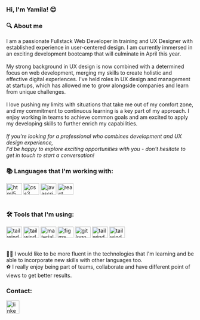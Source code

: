 ### Hi, I'm Yamila! 😊
<h3 align="left"> 🔍 About me</h3>
I am a passionate Fullstack Web Developer in training and UX Designer with established experience in user-centered design. I am currently immersed in an exciting development bootcamp that will culminate in April this year.<br><br>
My strong background in UX design is now combined with a determined focus on web development, merging my skills to create holistic and effective digital experiences.
I've held roles in UX design and management at startups, which has allowed me to grow alongside companies and learn from unique challenges.<br><br>
I love pushing my limits with situations that take me out of my comfort zone, and my commitment to continuous learning is a key part of my approach. I enjoy working in teams to achieve common goals and am excited to apply my developing skills to further enrich my capabilities.<br><br>
<em>If you're looking for a professional who combines development and UX design experience, <br>
I'd be happy to explore exciting opportunities with you - don't hesitate to get in touch to start a conversation!</em>

<h3 align="left">📚 Languages that I'm working with:</h3>
<div align="left">
  <img src="https://cdn.jsdelivr.net/gh/devicons/devicon/icons/html5/html5-original.svg" height="30" width="42" alt="html5 logo"  />
  <img src="https://cdn.jsdelivr.net/gh/devicons/devicon/icons/css3/css3-original.svg" height="30" width="42" alt="css3 logo"  />
  <img src="https://cdn.jsdelivr.net/gh/devicons/devicon/icons/javascript/javascript-original.svg" height="30" width="42" alt="javascript logo"  /> 
  <img src="https://cdn.jsdelivr.net/gh/devicons/devicon/icons/react/react-original.svg" height="30" width="42" alt="react logo"/>   
</div></br>


<h3 align="left">🛠 Tools that I'm using:</h3>
<div align="left">
  <img src="https://cdn.jsdelivr.net/gh/devicons/devicon/icons/vscode/vscode-original-wordmark.svg" height="30" width="42" alt="tailwind logo" />
  <img src="https://cdn.jsdelivr.net/gh/devicons/devicon/icons/tailwindcss/tailwindcss-plain.svg" height="30" width="42" alt="tailwind logo" /> 
  <img src="https://cdn.jsdelivr.net/gh/devicons/devicon/icons/materialui/materialui-original.svg" height="30" width="42" alt="materialui logo"/>
  <img src="https://cdn.jsdelivr.net/gh/devicons/devicon/icons/figma/figma-original.svg" height="30" width="42" alt="figma logo"/>  
  <img src="https://cdn.jsdelivr.net/gh/devicons/devicon/icons/git/git-original-wordmark.svg"  height="30" width="42" alt="git logo"/>
  <img src="https://cdn.jsdelivr.net/gh/devicons/devicon/icons/trello/trello-plain.svg" height="30" width="42" alt="tailwind logo" />
  <img src="https://cdn.jsdelivr.net/gh/devicons/devicon/icons/bootstrap/bootstrap-original.svg" height="30" width="42" alt="tailwind logo" />
</div></br>


🧚🏼 I would like to be more fluent in the technologies that I'm learning and be able to incorporate new skills with other languages too.<br>
⚽️ I really enjoy being part of teams, collaborate and have different point of views to get better results.

 
 <h3 align="left">Contact:</h3>
 <div align="left">
 <a href="https://www.linkedin.com/in/yamila-ranea/"> <img src="https://img.shields.io/static/v1?message=LinkedIn&logo=linkedin&label=&color=0077B5&logoColor=white&labelColor=&style=for-the-badge" height="35" alt="linkedin logo"  /></a>
</div>

